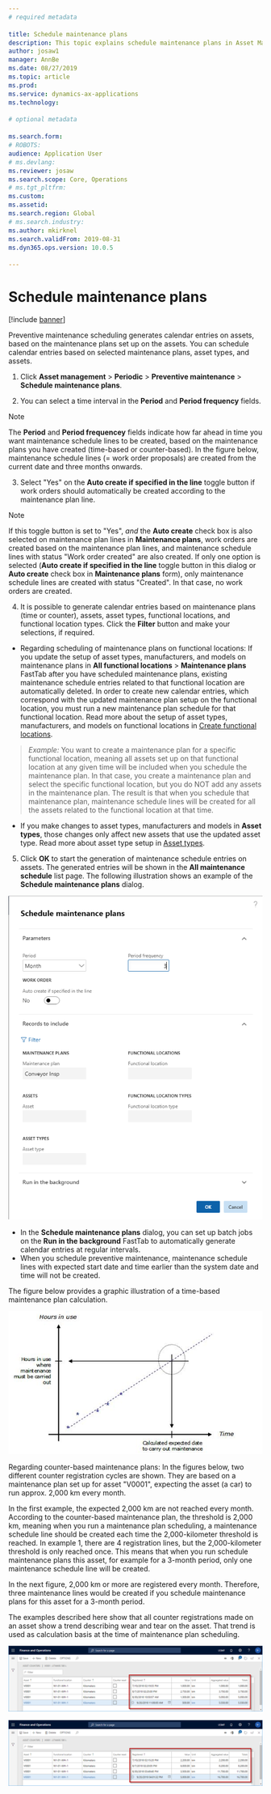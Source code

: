 ```yaml
---
# required metadata

title: Schedule maintenance plans
description: This topic explains schedule maintenance plans in Asset Management.
author: josaw1
manager: AnnBe
ms.date: 08/27/2019
ms.topic: article
ms.prod: 
ms.service: dynamics-ax-applications
ms.technology: 

# optional metadata

ms.search.form: 
# ROBOTS: 
audience: Application User
# ms.devlang: 
ms.reviewer: josaw
ms.search.scope: Core, Operations
# ms.tgt_pltfrm: 
ms.custom: 
ms.assetid: 
ms.search.region: Global
# ms.search.industry: 
ms.author: mkirknel
ms.search.validFrom: 2019-08-31
ms.dyn365.ops.version: 10.0.5

---
```


# Schedule maintenance plans

[!include [banner](../../includes/banner.md)]

 

Preventive maintenance scheduling generates calendar entries on assets, based on the maintenance plans set up on the assets. You can schedule calendar entries based on selected maintenance plans, asset types, and assets.

1. Click **Asset management** > **Periodic** > **Preventive maintenance** > **Schedule maintenance plans**.

2. You can select a time interval in the **Period** and **Period frequency** fields.

>[!NOTE]
>The **Period** and **Period frequencey** fields indicate how far ahead in time you want maintenance schedule lines to be created, based on the maintenance plans you have created (time-based or counter-based). In the figure below, maintenance schedule lines (= work order proposals) are created from the current date and three months onwards.

3. Select "Yes" on the **Auto create if specified in the line** toggle button if work orders should automatically be created according to the maintenance plan line.

>[!NOTE]
>If this toggle button is set to "Yes", *and* the **Auto create** check box is also selected on maintenance plan lines in **Maintenance plans**, work orders are created based on the maintenance plan lines, and maintenance schedule lines with status "Work order created" are also created. If only one option is selected (**Auto create if specified in the line** toggle button in this dialog or **Auto create** check box in **Maintenance plans** form), only maintenance schedule lines are created with status "Created". In that case, no work orders are created.

4. It is possible to generate calendar entries based on maintenance plans (time or counter), assets, asset types, functional locations, and functional location types. Click the **Filter** button and make your selections, if required.

- Regarding scheduling of maintenance plans on functional locations: If you update the setup of asset types, manufacturers, and models on maintenance plans in **All functional locations** > **Maintenance plans** FastTab after you have scheduled maintenance plans, existing maintenance schedule entries related to that functional location are automatically deleted. In order to create new calendar entries, which correspond with the updated maintenance plan setup on the functional location, you must run a new maintenance plan schedule for that functional location. Read more about the setup of asset types, manufacturers, and models on functional locations in [Create functional locations](../functional-locations/create-functional-locations.md).

>*Example:* You want to create a maintenance plan for a specific functional location, meaning all assets set up on that functional location at any given time will be included when you schedule the maintenance plan. In that case, you create a maintenance plan and select the specific functional location, but you do NOT add any assets in the maintenance plan. The result is that when you schedule that maintenance plan, maintenance schedule lines will be created for all the assets related to the functional location at that time.

- If you make changes to asset types, manufacturers and models in **Asset types**, those changes only affect new assets that use the updated asset type. Read more about asset type setup in [Asset types](../setup-for-objects/object-types.md).  

5. Click **OK** to start the generation of maintenance schedule entries on assets. The generated entries will be shown in the **All maintenance schedule** list page. The following illustration shows an example of the **Schedule maintenance plans** dialog.

![Figure 1](media/09-preventive-maintenance.png)

- In the **Schedule maintenance plans** dialog, you can set up batch jobs on the **Run in the background** FastTab to automatically generate calendar entries at regular intervals.  
- When you schedule preventive maintenance, maintenance schedule lines with expected start date and time earlier than the system date and time will not be created.  

The figure below provides a graphic illustration of a time-based maintenance plan calculation.  

![Figure 2](media/10-preventive-maintenance.jpg)

Regarding counter-based maintenance plans: In the figures below, two different counter registration cycles are shown. They are based on a maintenance plan set up for asset "V0001", expecting the asset (a car) to run approx. 2,000 km every month.

In the first example, the expected 2,000 km are not reached every month. According to the counter-based maintenance plan, the threshold is 2,000 km, meaning when you run a maintenance plan scheduling, a maintenance schedule line should be created each time the 2,000-kilometer threshold is reached. In example 1, there are 4 registration lines, but the 2,000-kilometer threshold is only reached once. This means that when you run schedule maintenance plans this asset, for example for a 3-month period, only one maintenance schedule line will be created.

In the next figure, 2,000 km or more are registered every month. Therefore, three maintenance lines would be created if you schedule maintenance plans for this asset for a 3-month period. 

The examples described here show that all counter registrations made on an asset show a trend describing wear and tear on the asset. That trend is used as calculation basis at the time of maintenance plan scheduling.

![Figure 3](media/11-preventive-maintenance.png)

![Figure 4](media/12-preventive-maintenance.png)

